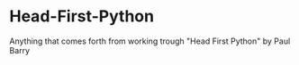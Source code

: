 # Head-First-Python
Anything that comes forth from working trough "Head First Python" by Paul Barry
